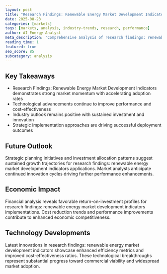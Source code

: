 ```yaml
---
layout: post
title: "Research Findings: Renewable Energy Market Development Indicators"
date: 2025-08-23
categories: [markets]
tags: [markets, analysis, industry-trends, research, performance]
author: AI Energy Analyst
meta_description: "Comprehensive analysis of research findings: renewable energy market development indicators covering market trends, technology developments, and industry outlook. Discover key insights and future projections."
reading_time: 1
featured: true
seo_score: 85
subcategory: analysis
---
```


## Key Takeaways

- Research Findings: Renewable Energy Market Development Indicators demonstrates strong market momentum with accelerating adoption rates
- Technological advancements continue to improve performance and cost-effectiveness
- Industry outlook remains positive with sustained investment and innovation
- Strategic implementation approaches are driving successful deployment outcomes

## Future Outlook

Strategic planning initiatives and investment allocation patterns suggest sustained growth trajectories for research findings: renewable energy market development indicators applications. Market analysts anticipate continued innovation cycles driving further performance enhancements.

## Economic Impact

Financial analysis reveals favorable return-on-investment profiles for research findings: renewable energy market development indicators implementations. Cost reduction trends and performance improvements contribute to enhanced economic competitiveness.

## Technology Developments

Latest innovations in research findings: renewable energy market development indicators showcase enhanced efficiency metrics and improved cost-effectiveness ratios. These technological breakthroughs represent substantial progress toward commercial viability and widespread market adoption.

